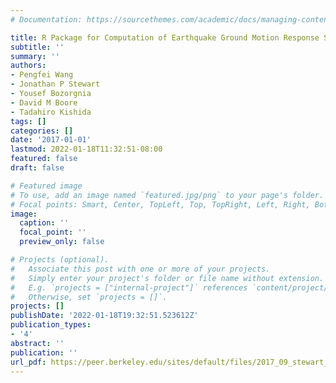 ```yaml
---
# Documentation: https://sourcethemes.com/academic/docs/managing-content/

title: R Package for Computation of Earthquake Ground Motion Response Spectra
subtitle: ''
summary: ''
authors:
- Pengfei Wang
- Jonathan P Stewart
- Yousef Bozorgnia
- David M Boore
- Tadahiro Kishida
tags: []
categories: []
date: '2017-01-01'
lastmod: 2022-01-18T11:32:51-08:00
featured: false
draft: false

# Featured image
# To use, add an image named `featured.jpg/png` to your page's folder.
# Focal points: Smart, Center, TopLeft, Top, TopRight, Left, Right, BottomLeft, Bottom, BottomRight.
image:
  caption: ''
  focal_point: ''
  preview_only: false

# Projects (optional).
#   Associate this post with one or more of your projects.
#   Simply enter your project's folder or file name without extension.
#   E.g. `projects = ["internal-project"]` references `content/project/deep-learning/index.md`.
#   Otherwise, set `projects = []`.
projects: []
publishDate: '2022-01-18T19:32:51.523612Z'
publication_types:
- '4'
abstract: ''
publication: ''
url_pdf: https://peer.berkeley.edu/sites/default/files/2017_09_stewart_9.10.18.pdf
---
```

